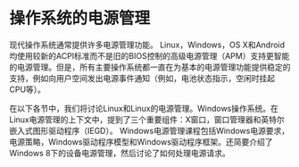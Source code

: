 # 操作系统的电源管理

现代操作系统通常提供许多电源管理功能。 Linux，Windows，OS X和Android均使用较新的ACPI标准而不是旧的BIOS控制的高级电源管理（APM）支持更智能的电源管理。但是，所有主要操作系统都一直在为基本的电源管理功能提供稳定的支持，例如向用户空间发出电源事件通知（例如，电池状态指示，空闲时挂起CPU等）。

在以下各节中，我们将讨论Linux和Linux的电源管理。Windows操作系统。在Linux电源管理的上下文中，提到了三个重要组件：X窗口，窗口管理器和英特尔嵌入式图形驱动程序（IEGD）。 Windows电源管理课程包括Windows电源要求，电源策略，Windows驱动程序模型和Windows驱动程序框架。还简要介绍了Windows 8下的设备电源管理，然后讨论了如何处理电源请求。